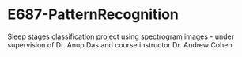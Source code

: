 # E687-PatternRecognition
Sleep stages classification project using spectrogram images - under supervision of Dr. Anup Das and course instructor Dr. Andrew Cohen
